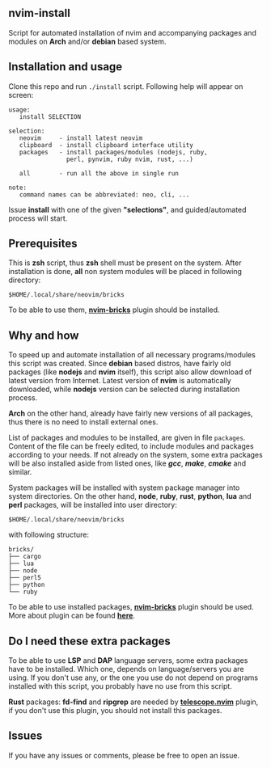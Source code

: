 ## nvim-install
Script for automated installation of nvim and accompanying packages and modules
on **Arch** and/or **debian** based system.

## Installation and usage
Clone this repo and run `./install` script. Following help will appear  on
screen:

```
usage:
   install SELECTION

selection:
   neovim     - install latest neovim
   clipboard  - install clipboard interface utility
   packages   - install packages/modules (nodejs, ruby,
                perl, pynvim, ruby nvim, rust, ...)

   all        - run all the above in single run

note:
   command names can be abbreviated: neo, cli, ...
```

Issue **install** with one of the given **"selections"**, and guided/automated
process will start.


## Prerequisites
This is **zsh** script, thus **zsh** shell must be present on the system. After
installation is done, **all** non system modules will be placed in following
directory:
```
$HOME/.local/share/neovim/bricks
```
To be able to use them, [**nvim-bricks**][1] plugin should be installed.


## Why and how
To speed up and automate installation of all necessary programs/modules this
script was created. Since **debian** based distros, have fairly old packages
(like **nodejs** and **nvim** itself), this script also allow download of latest
version from Internet. Latest version of **nvim** is automatically downloaded,
while **nodejs** version can be selected during installation process.
  

**Arch** on the other hand, already have fairly new versions of all packages,
thus there is no need to install external ones.

List of packages and modules to be installed, are given in file `packages`.
Content of the file can be freely edited, to include modules and packages
according to your needs. If not already on the system, some extra packages will
be also installed aside from listed ones, like ***gcc***, ***make***, ***cmake***
and similar.

System packages will be installed with system package manager into system
directories. On the other hand, **node**, **ruby**, **rust**, **python**,
**lua** and **perl** packages, will be installed into user directory:
```
$HOME/.local/share/neovim/bricks
```
with following structure:
```
bricks/
├── cargo
├── lua
├── node
├── perl5
├── python
└── ruby
```
To be able to use installed packages, [**nvim-bricks**][1] plugin should be used.
More about plugin can be found [**here**][1].

## Do I need these extra packages
To be able to use **LSP** and **DAP** language servers, some extra packages
have to be installed. Which one, depends on language/servers you are using.
If you don't use any, or the one you use do not depend on programs installed
with this script, you probably have no use from this script.

**Rust** packages: **fd-find** and **ripgrep** are needed by
[**telescope.nvim**][2] plugin,
if you don't use this plugin, you should not install this packages.

## Issues 
If you have any issues or comments, please be free to open an issue.


[1]:https://github.com/ksk0/nvim-bricks
[2]: https://github.com/nvim-telescope/telescope.nvim

